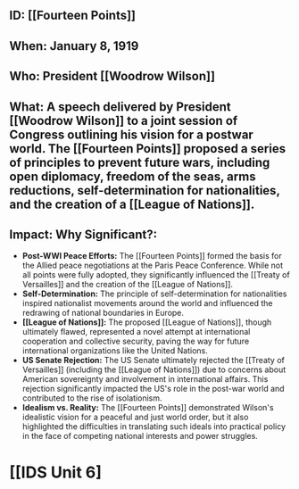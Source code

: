 ## ID: [[Fourteen Points]]

## When: January 8, 1919

## Who: President [[Woodrow Wilson]]

## What:  A speech delivered by President [[Woodrow Wilson]] to a joint session of Congress outlining his vision for a postwar world.  The [[Fourteen Points]] proposed a series of principles to prevent future wars, including open diplomacy, freedom of the seas, arms reductions, self-determination for nationalities, and the creation of a [[League of Nations]].

## Impact: Why Significant?:
* **Post-WWI Peace Efforts:**  The [[Fourteen Points]] formed the basis for the Allied peace negotiations at the Paris Peace Conference. While not all points were fully adopted, they significantly influenced the [[Treaty of Versailles]] and the creation of the [[League of Nations]].
* **Self-Determination:** The principle of self-determination for nationalities inspired nationalist movements around the world and influenced the redrawing of national boundaries in Europe.
* **[[League of Nations]]:** The proposed [[League of Nations]], though ultimately flawed, represented a novel attempt at international cooperation and collective security, paving the way for future international organizations like the United Nations.
* **US Senate Rejection:**  The US Senate ultimately rejected the [[Treaty of Versailles]] (including the [[League of Nations]]) due to concerns about American sovereignty and involvement in international affairs. This rejection significantly impacted the US's role in the post-war world and contributed to the rise of isolationism.
* **Idealism vs. Reality:** The [[Fourteen Points]] demonstrated Wilson's idealistic vision for a peaceful and just world order, but it also highlighted the difficulties in translating such ideals into practical policy in the face of competing national interests and power struggles.

# [[IDS Unit 6]